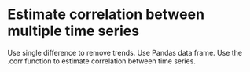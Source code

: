 # Estimate correlation between multiple time series
Use single difference to remove trends. 
Use Pandas data frame. 
Use the .corr function to estimate correlation between time series.
